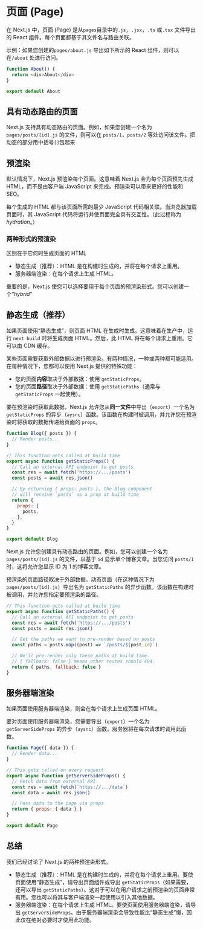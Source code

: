 <!--
 * @Author: Elton Zheng
 * @Date: 2020-08-01 09:34:07
 * @LastEditTime: 2020-08-09 12:24:55
 * @LastEditors: Please set LastEditors
 * @Description: In User Settings Edit
 * @FilePath: /Nextjs-handbook/content/ch01.md
-->

# 页面 (Page)

在 Next.js 中，页面 (Page) 是从`pages`目录中的`.js`，`.jsx`，`.ts` 或`.tsx` 文件导出的 React 组件。每个页面都基于其文件名与路由关联。

示例：如果您创建的`pages/about.js` 导出如下所示的 React 组件，则可以在`/about` 处进行访问。

```Javascript
function About() {
  return <div>About</div>
}

export default About
```

## 具有动态路由的页面

Next.js 支持具有动态路由的页面。例如，如果您创建一个名为 `pages/posts/[id].js` 的文件，则可以在 `posts/1`，`posts/2` 等处访问该文件。把动态的部分用中括号`[]`包起来

## 预渲染

默认情况下，Next.js 预渲染每个页面。这意味着 Next.js 会为每个页面预先生成 HTML，而不是由客户端 JavaScript 来完成。预渲染可以带来更好的性能和 SEO。

每个生成的 HTML 都与该页面所需的最少 JavaScript 代码相关联。当浏览器加载页面时，其 JavaScript 代码将运行并使页面完全具有交互性。（此过程称为 _hydration_。）

### 两种形式的预渲染

区别在于它何时生成页面的 HTML

- 静态生成（推荐）：HTML 是在构建时生成的，并将在每个请求上重用。
- 服务器端渲染：在每个请求上生成 HTML。

重要的是，Next.js 使您可以选择要用于每个页面的预渲染形式。您可以创建一个“_hybrid_”

## 静态生成（推荐）

如果页面使用“静态生成”，则页面 HTML 在生成时生成。这意味着在生产中，运行 `next build` 时将生成页面 HTML。然后，此 HTML 将在每个请求上重用。它可以由 CDN 缓存。

某些页面需要获取外部数据以进行预渲染。有两种情况，一种或两种都可能适用。在每种情况下，您都可以使用 Next.js 提供的特殊功能：

- 您的页面**内容**取决于外部数据：使用 `getStaticProps`。
- 您的页面**路径**取决于外部数据：使用 `getStaticPaths`（通常与 `getStaticProps` 一起使用）。

要在预渲染时获取此数据，Next.js 允许您从**同一文件**中导出（`export`）一个名为 `getStaticProps` 的异步（`aysnc`）函数。该函数在构建时被调用，并允许您在预渲染时将获取的数据传递给页面的 `props`。

```Javascript
function Blog({ posts }) {
  // Render posts...
}

// This function gets called at build time
export async function getStaticProps() {
  // Call an external API endpoint to get posts
  const res = await fetch('https://.../posts')
  const posts = await res.json()

  // By returning { props: posts }, the Blog component
  // will receive `posts` as a prop at build time
  return {
    props: {
      posts,
    },
  }
}

export default Blog
```

Next.js 允许您创建具有动态路由的页面。例如，您可以创建一个名为 `pages/posts/[id].js` 的文件，以基于 `id` 显示单个博客文章。当您访问 `posts/1` 时，这将允许您显示 ID 为 1 的博客文章。

预渲染的页面路径取决于外部数据。动态页面（在这种情况下为 `pages/posts/[id].js`）导出名为 `getStaticPaths` 的异步函数。该函数在构建时被调用，并允许您指定要预渲染的路径。

```Javascript
// This function gets called at build time
export async function getStaticPaths() {
  // Call an external API endpoint to get posts
  const res = await fetch('https://.../posts')
  const posts = await res.json()

  // Get the paths we want to pre-render based on posts
  const paths = posts.map((post) => `/posts/${post.id}`)

  // We'll pre-render only these paths at build time.
  // { fallback: false } means other routes should 404.
  return { paths, fallback: false }
}
```

## 服务器端渲染

如果页面使用服务器端渲染，则会在每个请求上生成页面 HTML。

要对页面使用服务器端渲染，您需要导出（`export`）一个名为 `getServerSideProps` 的异步（`aysnc`）函数。服务器将在每次请求时调用此函数。

```Javascript
function Page({ data }) {
  // Render data...
}

// This gets called on every request
export async function getServerSideProps() {
  // Fetch data from external API
  const res = await fetch(`https://.../data`)
  const data = await res.json()

  // Pass data to the page via props
  return { props: { data } }
}

export default Page
```

## 总结

我们已经讨论了 Next.js 的两种预渲染形式。

- 静态生成（推荐）：HTML 是在构建时生成的，并将在每个请求上重用。要使页面使用“静态生成”，请导出页面组件或导出 `getStaticProps`（如果需要，还可以导出 `getStaticPaths`）。这对于可以在用户请求之前预渲染的页面非常有用。您也可以将其与客户端渲染一起使用以引入其他数据。
- 服务器端渲染：在每个请求上生成 HTML。要使页面使用服务器端渲染，请导出 `getServerSideProps`。由于服务器端渲染会导致性能比“静态生成”慢，因此仅在绝对必要时才使用此功能。
